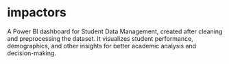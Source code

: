 # impactors
A Power BI dashboard for Student Data Management, created after cleaning and preprocessing the dataset. It visualizes student performance, demographics, and other insights for better academic analysis and decision-making.
